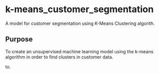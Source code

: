 # k-means_customer_segmentation
A model for customer segmentation using K-Means Clustering algorith.

## Purpose

To create an unsupervised machine learning model using the k-means algorithm in order to find clusters in customer data.


to.
